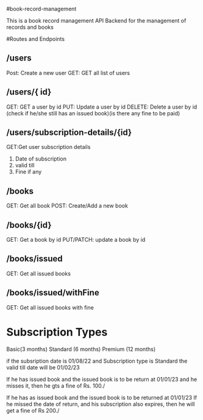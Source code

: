 
#book-record-management

This is a book record management API Backend for the management of records and books

#Routes and Endpoints

## /users

Post: Create a new user
GET: GET all list of users

## /users/{ id}

GET: GET a user by id
PUT: Update a user by id
DELETE: Delete a user by id (check if he/she still has an issued book)(is there any fine to be paid)

## /users/subscription-details/{id}

GET:Get user subscription details

1. Date of subscription
2. valid till
3. Fine if any

## /books

GET: Get all book
POST: Create/Add a new book

## /books/{id}

GET: Get a book by id
PUT/PATCH: update a book by id

## /books/issued

GET: Get all issued books

## /books/issued/withFine

GET: Get all issued books with fine

# Subscription Types

Basic(3 months)
Standard (6 months)
Premium (12 months)

if the subsription date is 01/08/22
and Subscription type is Standard
the valid till date will be 01/02/23

If he has issued book and the issued book is to be return at 01/01/23
and he misses it, then he gts a fine of Rs. 100./

If he has as issued book and the issued book is to be returned at 01/01/23
If he missed the date of return, and his subscription also expires, then he will get a fine of Rs 200./
